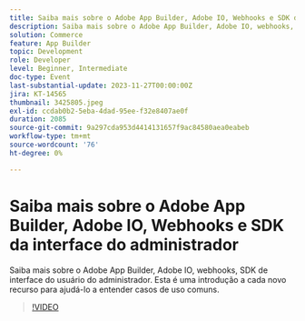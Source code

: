 ```yaml
---
title: Saiba mais sobre o Adobe App Builder, Adobe IO, Webhooks e SDK da interface do administrador
description: Saiba mais sobre o Adobe App Builder, Adobe IO, webhooks, SDK de interface do usuário do administrador.  Esta é uma introdução a cada novo recurso para ajudá-lo a entender casos de uso comuns.
solution: Commerce
feature: App Builder
topic: Development
role: Developer
level: Beginner, Intermediate
doc-type: Event
last-substantial-update: 2023-11-27T00:00:00Z
jira: KT-14565
thumbnail: 3425805.jpeg
exl-id: ccdab0b2-5eba-4dad-95ee-f32e8407ae0f
duration: 2085
source-git-commit: 9a297cda953d4414131657f9ac84580aea0eabeb
workflow-type: tm+mt
source-wordcount: '76'
ht-degree: 0%

---
```


# Saiba mais sobre o Adobe App Builder, Adobe IO, Webhooks e SDK da interface do administrador

Saiba mais sobre o Adobe App Builder, Adobe IO, webhooks, SDK de interface do usuário do administrador.  Esta é uma introdução a cada novo recurso para ajudá-lo a entender casos de uso comuns.

>[!VIDEO](https://video.tv.adobe.com/v/3456678/?learn=on&captions=por_br)
